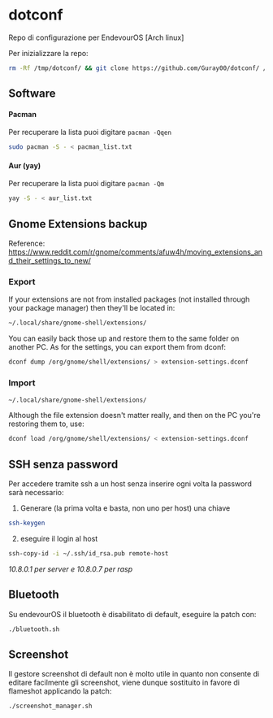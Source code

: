 # dotconf
Repo di configurazione per EndevourOS [Arch linux]


Per inizializzare la repo:
```bash
rm -Rf /tmp/dotconf/ && git clone https://github.com/Guray00/dotconf/ /tmp/dotconf/ && cd /tmp/dotconf/ && chmod a+rwx *.sh
```



## Software
#### Pacman
Per recuperare la lista puoi digitare `pacman -Qqen`
```bash
sudo pacman -S - < pacman_list.txt
```

#### Aur (yay)
Per recuperare la lista puoi digitare `pacman -Qm`
```bash
yay -S - < aur_list.txt
```

## Gnome Extensions backup
Reference: https://www.reddit.com/r/gnome/comments/afuw4h/moving_extensions_and_their_settings_to_new/

### Export
If your extensions are not from installed packages (not installed through your package manager) then they'll be located in:

```bash
~/.local/share/gnome-shell/extensions/
```

You can easily back those up and restore them to the same folder on another PC. As for the settings, you can export them from dconf:

```bash
dconf dump /org/gnome/shell/extensions/ > extension-settings.dconf
```

### Import
```bash
~/.local/share/gnome-shell/extensions/
```

Although the file extension doesn't matter really, and then on the PC you're restoring them to, use:

```bash
dconf load /org/gnome/shell/extensions/ < extension-settings.dconf
```

## SSH senza password
Per accedere tramite ssh a un host senza inserire ogni volta la password sarà necessario:

1) Generare (la prima volta e basta, non uno per host) una chiave
```bash
ssh-keygen
```

2) eseguire il login al host 
```bash
ssh-copy-id -i ~/.ssh/id_rsa.pub remote-host
```

_10.8.0.1 per server e 10.8.0.7 per rasp_

## Bluetooth
Su endevourOS il bluetooth è disabilitato di default, eseguire la patch con:
```bash
./bluetooth.sh
```

## Screenshot
Il gestore screenshot di default non è molto utile in quanto non consente di editare facilmente gli screenshot, viene dunque sostituito in favore di flameshot applicando la patch:
```bash
./screenshot_manager.sh
```
